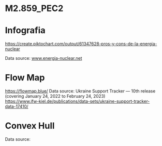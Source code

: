 # M2.859_PEC2

# Infografia
https://create.piktochart.com/output/61347628-pros-y-cons-de-la-energia-nuclear

Data source: www.energia-nuclear.net

# Flow Map
https://flowmap.blue/
Data source: Ukraine Support Tracker — 10th release (covering January 24, 2022 to February 24, 2023)											
https://www.ifw-kiel.de/publications/data-sets/ukraine-support-tracker-data-17410/


# Convex Hull

Data source:
